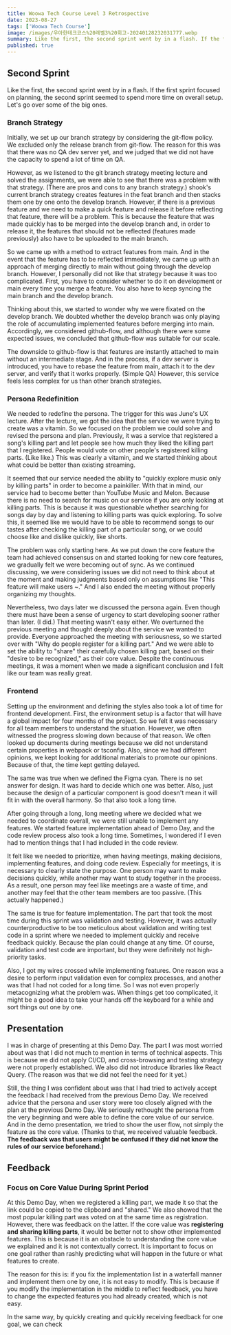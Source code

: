```yaml
---
title: Woowa Tech Course Level 3 Retrospective
date: 2023-08-27
tags: ['Woowa Tech Course']
image: /images/우아한테크코스%20레벨3%20회고-20240128232031777.webp
summary: Like the first, the second sprint went by in a flash. If the first sprint focused on planning, the second sprint seemed to spend more time on overall setup. Let's go over some of the big ones.
published: true
---
```


## Second Sprint

Like the first, the second sprint went by in a flash. If the first sprint focused on planning, the second sprint seemed to spend more time on overall setup. Let's go over some of the big ones.

### Branch Strategy

Initially, we set up our branch strategy by considering the git-flow policy. We excluded only the release branch from git-flow. The reason for this was that there was no QA dev server yet, and we judged that we did not have the capacity to spend a lot of time on QA.

However, as we listened to the git branch strategy meeting lecture and solved the assignments, we were able to see that there was a problem with that strategy. (There are pros and cons to any branch strategy.) shook's current branch strategy creates features in the feat branch and then stacks them one by one onto the develop branch. However, if there is a previous feature and we need to make a quick feature and release it before reflecting that feature, there will be a problem. This is because the feature that was made quickly has to be merged into the develop branch and, in order to release it, the features that should not be reflected (features made previously) also have to be uploaded to the main branch.

So we came up with a method to extract features from main. And in the event that the feature has to be reflected immediately, we came up with an approach of merging directly to main without going through the develop branch. However, I personally did not like that strategy because it was too complicated. First, you have to consider whether to do it on development or main every time you merge a feature. You also have to keep syncing the main branch and the develop branch.

Thinking about this, we started to wonder why we were fixated on the develop branch. We doubted whether the develop branch was only playing the role of accumulating implemented features before merging into main. Accordingly, we considered github-flow, and although there were some expected issues, we concluded that github-flow was suitable for our scale.

The downside to github-flow is that features are instantly attached to main without an intermediate stage. And in the process, if a dev server is introduced, you have to rebase the feature from main, attach it to the dev server, and verify that it works properly. (Simple QA) However, this service feels less complex for us than other branch strategies.

### Persona Redefinition

We needed to redefine the persona. The trigger for this was June's UX lecture. After the lecture, we got the idea that the service we were trying to create was a vitamin. So we focused on the problem we could solve and revised the persona and plan. Previously, it was a service that registered a song's killing part and let people see how much they liked the killing part that I registered. People would vote on other people's registered killing parts. (Like like.) This was clearly a vitamin, and we started thinking about what could be better than existing streaming.

It seemed that our service needed the ability to "quickly explore music only by killing parts" in order to become a painkiller. With that in mind, our service had to become better than YouTube Music and Melon. Because there is no need to search for music on our service if you are only looking at killing parts. This is because it was questionable whether searching for songs day by day and listening to killing parts was quick exploring. To solve this, it seemed like we would have to be able to recommend songs to our tastes after checking the killing part of a particular song, or we could choose like and dislike quickly, like shorts.

The problem was only starting here. As we put down the core feature the team had achieved consensus on and started looking for new core features, we gradually felt we were becoming out of sync. As we continued discussing, we were considering issues we did not need to think about at the moment and making judgments based only on assumptions like "This feature will make users ~." And I also ended the meeting without properly organizing my thoughts.

Nevertheless, two days later we discussed the persona again. Even though there must have been a sense of urgency to start developing sooner rather than later. (I did.) That meeting wasn't easy either. We overturned the previous meeting and thought deeply about the service we wanted to provide. Everyone approached the meeting with seriousness, so we started over with "Why do people register for a killing part." And we were able to set the ability to "share" their carefully chosen killing part, based on their "desire to be recognized," as their core value. Despite the continuous meetings, it was a moment when we made a significant conclusion and I felt like our team was really great.

### Frontend

Setting up the environment and defining the styles also took a lot of time for frontend development. First, the environment setup is a factor that will have a global impact for four months of the project. So we felt it was necessary for all team members to understand the situation. However, we often witnessed the progress slowing down because of that reason. We often looked up documents during meetings because we did not understand certain properties in webpack or tsconfig. Also, since we had different opinions, we kept looking for additional materials to promote our opinions. Because of that, the time kept getting delayed.

The same was true when we defined the Figma cyan. There is no set answer for design. It was hard to decide which one was better. Also, just because the design of a particular component is good doesn't mean it will fit in with the overall harmony. So that also took a long time.

After going through a long, long meeting where we decided what we needed to coordinate overall, we were still unable to implement any features. We started feature implementation ahead of Demo Day, and the code review process also took a long time. Sometimes, I wondered if I even had to mention things that I had included in the code review.

It felt like we needed to prioritize, when having meetings, making decisions, implementing features, and doing code review. Especially for meetings, it is necessary to clearly state the purpose. One person may want to make decisions quickly, while another may want to study together in the process. As a result, one person may feel like meetings are a waste of time, and another may feel that the other team members are too passive. (This actually happened.)

The same is true for feature implementation. The part that took the most time during this sprint was validation and testing. However, it was actually counterproductive to be too meticulous about validation and writing test code in a sprint where we needed to implement quickly and receive feedback quickly. Because the plan could change at any time. Of course, validation and test code are important, but they were definitely not high-priority tasks.

Also, I got my wires crossed while implementing features. One reason was a desire to perform input validation even for complex processes, and another was that I had not coded for a long time. So I was not even properly metacognizing what the problem was. When things get too complicated, it might be a good idea to take your hands off the keyboard for a while and sort things out one by one.

## Presentation

I was in charge of presenting at this Demo Day. The part I was most worried about was that I did not much to mention in terms of technical aspects. This is because we did not apply CI/CD, and cross-browsing and testing strategy were not properly established. We also did not introduce libraries like React Query. (The reason was that we did not feel the need for it yet.)

Still, the thing I was confident about was that I had tried to actively accept the feedback I had received from the previous Demo Day. We received advice that the persona and user story were too closely aligned with the plan at the previous Demo Day. We seriously rethought the persona from the very beginning and were able to define the core value of our service. And in the demo presentation, we tried to show the user flow, not simply the feature as the core value. (Thanks to that, we received valuable feedback. **The feedback was that users might be confused if they did not know the rules of our service beforehand.**)

## Feedback

### Focus on Core Value During Sprint Period

At this Demo Day, when we registered a killing part, we made it so that the link could be copied to the clipboard and "shared." We also showed that the most popular killing part was voted on at the same time as registration. However, there was feedback on the latter. If the core value was **registering and sharing killing parts**, it would be better not to show other implemented features. This is because it is an obstacle to understanding the core value we explained and it is not contextually correct. It is important to focus on one goal rather than rashly predicting what will happen in the future or what features to create.

The reason for this is: if you fix the implementation list in a waterfall manner and implement them one by one, it is not easy to modify. This is because if you modify the implementation in the middle to reflect feedback, you have to change the expected features you had already created, which is not easy.

In the same way, by quickly creating and quickly receiving feedback for one goal, we can check